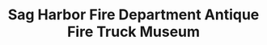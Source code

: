 ---
layout: repo
title: "Sag Harbor Fire Department Antique Fire Truck Museum"
id: 22277
permalink: repos/22277/
---